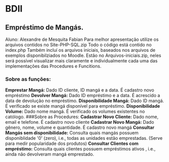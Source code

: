 # BDII

## Empréstimo de Mangás.

Aluno: Alexandre de Mesquita Fabian
Para melhor apresentação utilize os arquivos contidos no Site-PHP-SQL.zip
Todo o código está contido no index.php
Também incluí os arquivos iniciais, baseados nos arquivos de exemplos disponibilziados no 
Moodle. 
Estão no Arquivos-iniciais.zip, neles será possível visualizar mais claramente e 
individualmente cada uma das implementações das Procedures e Funcitions.
### Sobre as funções:
**Emprestar Mangá:**
Dado ID cliente, ID mangá e a data.
É cadastro novo empréstimo
**Devolver Mangá:**
Dado ID empréstimo e a data.
É acrescido a data de devolução no empréstimo.
**Disponibilidade Mangá:**
Dado ID mangá.
É verificado se existe mangá disponível para empréstimo.
**Disponibilidade Volume:**
Dado nome mangá.
É verificado os volumes existentes no católogo.
###Sobre as Procedures:
**Cadastrar Novo Cliente:**
Dado nome, email e telefone.
É cadastro novo cliente
**Cadastrar Novo Mangá:**
Dado gênero, nome, volume e quantidade.
É cadastro novo mangá
**Consultar Mangás sem disponibilidade:**
Consulta quais mangás possuem disponiblidade '0' (zero), i.e., todas as unidades estão 
emprestadas.
(Serve para medir popularidade dos produtos)
**Consultar Clientes com empréstimo:**
Consulta quais clientes possuem empréstimos ativos , i.e., ainda não devolveram mangá 
emprestado.
